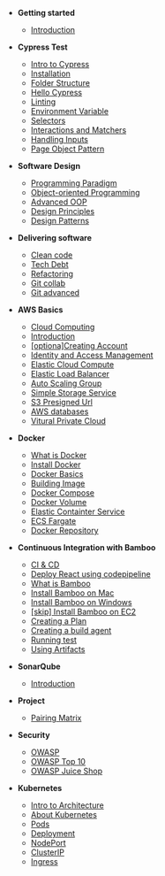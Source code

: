 - **Getting started**

  - [Introduction](/)
  <!-- - [Project](/project) -->

- **Cypress Test**

  - [Intro to Cypress](cypress/intro.md)
  - [Installation](cypress/installation.md)
  - [Folder Structure](cypress/folder-structure.md)
  - [Hello Cypress](cypress/hello-world.md)
  - [Linting](cypress/eslint.md)
  - [Environment Variable](cypress/environment-variables.md)
  - [Selectors](cypress/selectors.md)
  - [Interactions and Matchers](cypress/interactions-&-matchers.md)
  - [Handling Inputs](cypress/handling-inputs.md)
  - [Page Object Pattern](cypress/page-object-pattern.md)

- **Software Design**

  - [Programming Paradigm](software-designs/programming-paradigm)
  - [Object-oriented Programming](software-designs/object-oriented-programming)
  - [Advanced OOP](software-designs/advanced-oop)
  - [Design Principles](software-designs/design-principles)
  - [Design Patterns](software-designs/design-patterns)

- **Delivering software**

  - [Clean code](delivering-software/clean-code)
  - [Tech Debt](delivering-software/tech-debt)
  - [Refactoring](delivering-software/refactoring)
  - [Git collab](delivering-software/git-collab)
  - [Git advanced](delivering-software/git-advanced)

- **AWS Basics**

  - [Cloud Computing](aws/cloud-computing.md)
  - [Introduction](aws/intro.md)
  - [[optiona]Creating Account](aws/creating-account.md)
  - [Identity and Access Management](aws/iam.md)
  - [Elastic Cloud Compute](aws/ec2.md)
  - [Elastic Load Balancer](aws/elb.md)
  - [Auto Scaling Group](aws/asg.md)
  - [Simple Storage Service](aws/s3.md)
  - [S3 Presigned Url](aws/presigned-url.md)
  - [AWS databases](aws/databases.md)
  - [Vitural Private Cloud](aws/vpc.md)

- **Docker**

  - [What is Docker](docker/what-is-docker.md)
  - [Install Docker](docker/installing-docker.md)
  - [Docker Basics](docker/docker-basics.md)
  - [Building Image](docker/build-image.md)
  - [Docker Compose](docker/docker-compose.md)
  - [Docker Volume](docker/docker-volume.md)
  - [Elastic Containter Service](docker/aws-ecs.md)
  - [ECS Fargate](docker/aws-ecs-fargate.md)
  - [Docker Repository](docker/docker-repository.md)

- **Continuous Integration with Bamboo**

  - [CI & CD](ci-cd/intro-ci-cd)
  - [Deploy React using codepipeline](ci-cd/aws-code-pipeline.md)
  - [What is Bamboo](ci-cd/introduction)
  - [Install Bamboo on Mac](ci-cd/installation)
  - [Install Bamboo on Windows](ci-cd/installationWindows)
  - [[skip] Install Bamboo on EC2](ci-cd/installationRemote)
  - [Creating a Plan](ci-cd/creating-a-project.md)
  - [Creating a build agent](ci-cd/build-agent.md)
  - [Running test](ci-cd/test-stage.md)
  - [Using Artifacts](ci-cd/bamboo-artifact.md)

- **SonarQube**

  - [Introduction](ci-cd/intro-to-sonarqube.md)

- **Project**

  <!-- - [Project Definition](agile/project-fly.md) -->

  - [Pairing Matrix](agile/pairing-matrix.md)

- **Security**

  - [OWASP](security/owasp.md)
  - [OWASP Top 10](security/owasp-top-10.md)
  - [OWASP Juice Shop](security/juice-shop.md)

- **Kubernetes**

  - [Intro to Architecture](intro-k8s/intro-to-architecture.md)
  - [About Kubernetes](intro-k8s/about-kubernetes.md)
  - [Pods](intro-k8s/pods.md)
  - [Deployment](intro-k8s/deployment.md)
  - [NodePort](intro-k8s/nodePort-service.md)
  - [ClusterIP](intro-k8s/cluterIp-service.md)
  - [Ingress](intro-k8s/ingress.md)
